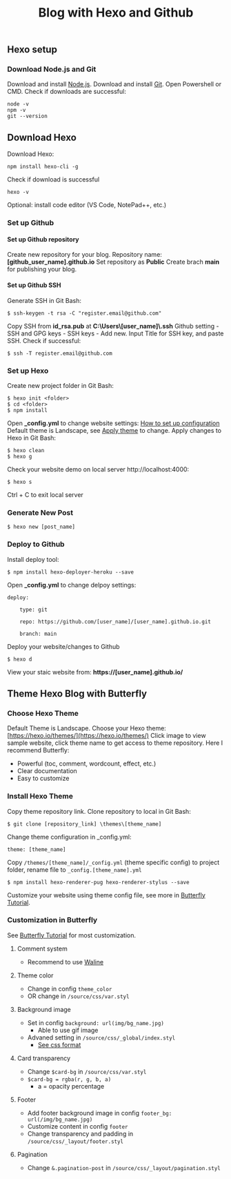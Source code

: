 ﻿---
title: "Blog with Hexo and Github"
last_modified_at: 2022-06-09
categories: 
- Tools
tags: 
- Website
---

## Hexo setup

### Download Node.js and Git

Download and install [Node.js](https://nodejs.org/en/).
Download and install [Git](https://git-scm.com/downloads).
Open Powershell or CMD.
Check if downloads are successful:

    node -v
    npm -v
    git --version
    
 ## Download Hexo
 Download Hexo:

    npm install hexo-cli -g
Check if download is successful

    hexo -v
Optional: install code editor (VS Code, NotePad++, etc.)

### Set up Github

#### Set up Github repository

Create new repository for your blog.
Repository name: **[github_user_name].github.io**
Set repository as **Public**
Create brach **main** for publishing your blog.

#### Set up Github SSH

Generate SSH in Git Bash:

    $ ssh-keygen -t rsa -C "register.email@github.com"
    
Copy SSH from **id_rsa.pub** at **C:\Users\\[user_name]\\.ssh**
Github setting - SSH and GPG keys - SSH keys - Add new.
Input Title for SSH key, and paste SSH.
Check if successful:

    $ ssh -T register.email@github.com
   
### Set up Hexo

Create new project folder in Git Bash:

    $ hexo init <folder>  
	$ cd <folder>  
	$ npm install
Open **_config.yml** to change website settings: [How to set up configuration](https://hexo.io/docs/configuration)
Default theme is Landscape, see [Apply theme](http://localhost:4000) to change.
Apply changes to Hexo in Git Bash:

    $ hexo clean
    $ hexo g
Check your website demo on local server http://localhost:4000:

    $ hexo s
    
Ctrl + C to exit local server

### Generate New Post

    $ hexo new [post_name]

### Deploy to Github

Install deploy tool:

    $ npm install hexo-deployer-heroku --save

Open **_config.yml** to change delpoy settings: 

    deploy:

		type: git

		repo: https://github.com/[user_name]/[user_name].github.io.git

		branch: main

Deploy your website/changes to Github

    $ hexo d

View your staic website from: **https://[user_name].github.io/**

## Theme Hexo Blog with Butterfly

### Choose Hexo Theme

Default Theme is Landscape.
Choose your Hexo theme: [https://hexo.io/themes/](https://hexo.io/themes/)
Click image to view sample website, click theme name to get access to theme repository.
Here I recommend Butterfly:
- Powerful (toc, comment, wordcount, effect, etc.)
- Clear documentation
- Easy to customize

### Install Hexo Theme

Copy theme repository link.
Clone repository to local in Git Bash:

    $ git clone [repository_link] \themes\[theme_name]
Change theme configuration in _config.yml:

    theme: [theme_name]
Copy <code>/themes/[theme_name]/_config.yml</code> (theme specific config) to project folder, rename file to <code>_config.[theme_name].yml</code>

    $ npm install hexo-renderer-pug hexo-renderer-stylus --save


Customize your website using theme config file, see more in [Butterfly Tutorial](https://butterfly.js.org/posts/21cfbf15/).

### Customization in Butterfly

See [Butterfly Tutorial](https://butterfly.js.org/posts/21cfbf15/) for most customization.
1. Comment system
	- Recommend to use [Waline](https://waline.js.org/)

2. Theme color
	- Change in config <code>theme_color</code>
	- OR change in <code>/source/css/var.styl</code>

3. Background image
	- Set in config <code>background: url(img/bg_name.jpg)</code>
		- Able to use gif image
	- Advaned setting in <code>/source/css/_global/index.styl</code>
		- [See css format](https://www.w3schools.com/cssref/css3_pr_background.asp)

4. Card transparency
	- Change <code>$card-bg</code> in <code>/source/css/var.styl</code>
	- <code>$card-bg = rgba(r, g, b, a)</code>
		- a = opacity percentage

5. Footer
	- Add footer background image in config <code>footer_bg: url(/img/bg_name.jpg)</code>
	- Customize content in config <code>footer</code>
	- Change transparency and padding in <code>/source/css/_layout/footer.styl</code>

6. Pagination
	- Change `&.pagination-post` in <code>/source/css/_layout/pagination.styl</code>

